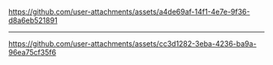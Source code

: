 

https://github.com/user-attachments/assets/a4de69af-14f1-4e7e-9f36-d8a6eb521891

---------------------------------------------------------------------------------
 
https://github.com/user-attachments/assets/cc3d1282-3eba-4236-ba9a-96ea75cf35f6

